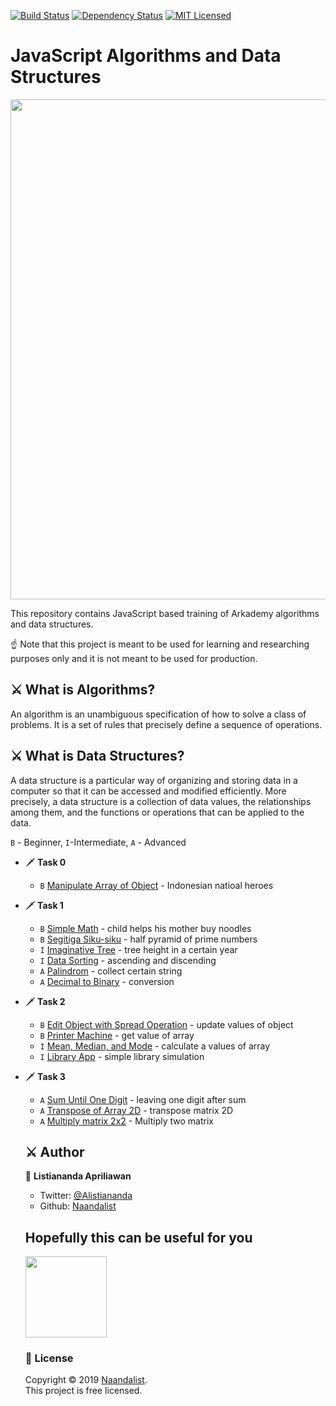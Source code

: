 
[![Build Status](https://github.com/nodejs/nodejs.org/workflows/Tests/badge.svg)](https://github.com/nodejs/nodejs.org/actions?workflow=Tests)
[![Dependency Status](https://img.shields.io/david/nodejs/nodejs.org.svg)](https://david-dm.org/nodejs/nodejs.org)
[![MIT Licensed](https://img.shields.io/badge/license-MIT-blue.svg)](LICENSE)
<h1> JavaScript Algorithms and Data Structures</h1>



<p align="center">
<img src="https://github.com/Naandalist/JavaScriAlgorithms/blob/master/asset/img.jpg" width="800"></p>


This repository contains JavaScript based training of Arkademy algorithms and data structures.

☝ Note that this project is meant to be used for learning and researching purposes only and it is not meant to be used for production.

## :crossed_swords: What is Algorithms?

An algorithm is an unambiguous specification of how to solve a class of problems. It is a set of rules that precisely define a sequence of operations.

## :crossed_swords: What is Data Structures?

A data structure is a particular way of organizing and storing data in a computer so that it can
be accessed and modified efficiently. More precisely, a data structure is a collection of data
values, the relationships among them, and the functions or operations that can be applied to
the data.

`B` - Beginner, `I`-Intermediate, `A` - Advanced


* :dagger: **Task 0**
  * `B` [Manipulate Array of Object](https://github.com/Naandalist/JavaScriptAlgorithms/blob/master/Task0/ManipulateArrOfObject.js) - Indonesian natioal heroes


* :dagger: **Task 1**
    * `B` [Simple Math](https://github.com/Naandalist/JavaScriptAlgorithms/blob/master/Task1/1BeginnerSimpleMath.js) - child helps his mother buy noodles
    * `B` [Segitiga Siku-siku](https://github.com/Naandalist/JavaScriptAlgorithms/blob/master/Task1/2BeginnerSegitigaSikuSiku.js) - half pyramid of prime numbers
    * `I` [Imaginative Tree](https://github.com/Naandalist/JavaScriptAlgorithms/blob/master/Task1/3IntermediatePohonImajinatif.js) - tree height in a certain year
    * `I` [Data Sorting](https://github.com/Naandalist/JavaScriptAlgorithms/blob/master/Task1/4IntermediateDataSorting.js) - ascending and discending
    * `A` [Palindrom](https://github.com/Naandalist/JavaScriptAlgorithms/blob/master/Task1/5AdvancedPalindrom.js) - collect certain string
    * `A` [Decimal to Binary](https://github.com/Naandalist/JavaScriptAlgorithms/blob/master/Task1/5AdvancedPalindrom.js) - conversion


* :dagger: **Task 2**
    * `B` [Edit Object with Spread Operation](https://github.com/Naandalist/JavaScriptAlgorithms/blob/master/Task2/1BeginnerEditObjectSpreadOperator.js) - update values of object
    * `B` [Printer Machine](https://github.com/Naandalist/JavaScriptAlgorithms/blob/master/Task2/2BeginnerMesinPrinter.js) - get value of array
    * `I` [Mean, Median, and Mode](https://github.com/Naandalist/JavaScriptAlgorithms/blob/master/Task2/2BeginnerMesinPrinter.js) - calculate a values of array
    * `I` [Library App](https://github.com/Naandalist/JavaScriptAlgorithms/blob/master/Task2/4IntermediateAplikasiPerpustakaan.js) - simple library simulation


* :dagger: **Task 3**
    * `A` [Sum Until One Digit](https://github.com/Naandalist/JavaScriptAlgorithms/blob/master/Task3/1AdvancedOneDigit.js) - leaving one digit after sum
    * `A` [Transpose of Array 2D](https://github.com/Naandalist/JavaScriptAlgorithms/blob/master/Task3/2AdvancedTransposeArr2D.js) - transpose matrix 2D
    * `A` [Multiply matrix 2x2](https://github.com/Naandalist/JavaScriptAlgorithms/blob/master/Task3/3AdvancedMultiplyMatrix2D.js) - Multiply two matrix


  ## :crossed_swords: Author

  👤 **Listiananda Apriliawan**

  - Twitter: [@Alistiananda](https://twitter.com/Alistiananda)
  - Github: [Naandalist](https://github.com/naandalist)


  ## Hopefully this can be useful for you

    <a href="https://www.arkademy.com/">
      <img src="https://www.arkademy.com/img/logo%20arkademy.1c82cf5c.svg" width="130">
    </a>

  ### 📝 License

  Copyright © 2019 [Naandalist](https://github.com/naandalist).<br />
  This project is free licensed.
